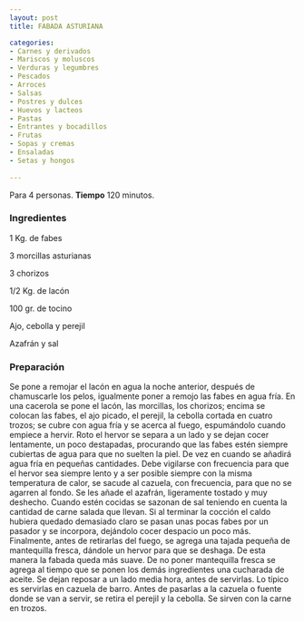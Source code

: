 ```yaml
---
layout: post
title: FABADA ASTURIANA

categories:
- Carnes y derivados
- Mariscos y moluscos
- Verduras y legumbres
- Pescados
- Arroces
- Salsas
- Postres y dulces
- Huevos y lacteos
- Pastas
- Entrantes y bocadillos
- Frutas
- Sopas y cremas
- Ensaladas
- Setas y hongos
 
---
```

Para 4 personas.
<b>Tiempo</b> 120 minutos.

<h3>Ingredientes</h3>

1 Kg. de fabes

3 morcillas asturianas

3 chorizos

1/2 Kg. de lacón

100 gr. de tocino

Ajo, cebolla y perejil

Azafrán y sal

<h3>Preparación</h3>

Se pone a remojar el lacón en agua la noche anterior, después de chamuscarle los pelos, igualmente poner a remojo las fabes en agua fría. En una cacerola se pone el lacón, las morcillas, los chorizos; encima se colocan las fabes, el ajo picado, el perejil, la cebolla cortada en cuatro trozos; se cubre con agua fría y se acerca al fuego, espumándolo cuando empiece a hervir. Roto el hervor se separa a un lado y se dejan cocer lentamente, un poco destapadas, procurando que las fabes estén siempre cubiertas de agua para que no suelten la piel. De vez en cuando se añadirá agua fría en pequeñas cantidades. Debe vigilarse con frecuencia para que el hervor sea siempre lento y a ser posible siempre con la misma temperatura de calor, se sacude al cazuela, con frecuencia, para que no se agarren al fondo. Se les añade el azafrán, ligeramente tostado y muy deshecho. Cuando estén cocidas se sazonan de sal teniendo en cuenta la cantidad de carne salada que llevan. Si al terminar la cocción el caldo hubiera quedado demasiado claro se pasan unas pocas fabes por un pasador y se incorpora, dejándolo cocer despacio un poco más. Finalmente, antes de retirarlas del fuego, se agrega una tajada pequeña de mantequilla fresca, dándole un hervor para que se deshaga. De esta manera la fabada queda más suave. De no poner mantequilla fresca se agrega al tiempo que se ponen los demás ingredientes una cucharada de aceite. Se dejan reposar a un lado media hora, antes de servirlas. Lo típico es servirlas en cazuela de barro. Antes de pasarlas a la cazuela o fuente donde se van a servir, se retira el perejil y la cebolla. Se sirven con la carne en trozos.

